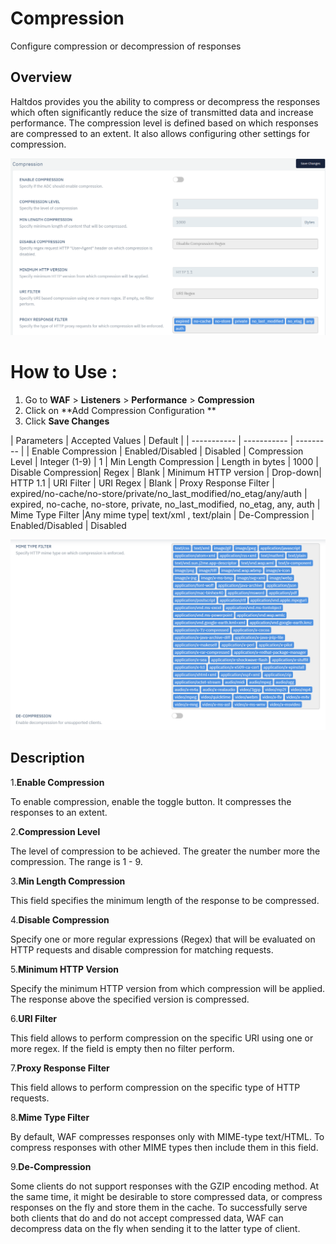 # Compression
Configure compression or decompression of responses

## Overview 
Haltdos provides you the ability to compress or decompress the responses which often significantly reduce the size of transmitted data and increase performance. The compression level is defined based on which responses are compressed to an extent. It also allows configuring other settings for compression.

![Caching](/img/waf/v6/docs/compression.png)

# How to Use :
1. Go to **WAF** > **Listeners** > **Performance** > **Compression**
2. Click on **Add Compression Configuration ** 
3. Click **Save Changes**

  | Parameters | Accepted Values | Default |
     | ----------- | ----------- | --------- |
     | Enable Compression | Enabled/Disabled | Disabled
     | Compression Level | Integer (1-9) | 1
     | Min Length Compression | Length in bytes | 1000
     | Disable Compression| Regex | Blank
     | Minimum HTTP version | Drop-down| HTTP 1.1
     | URI Filter | URI Regex | Blank
     | Proxy Response Filter | expired/no-cache/no-store/private/no_last_modified/no_etag/any/auth | expired, no-cache, no-store, private, no_last_modified, no_etag, any, auth
     | Mime Type Filter |Any mime type| text/xml , text/plain
     | De-Compression | Enabled/Disabled | Disabled
     
![Compression](/img/waf/v6/docs/compression_cont.png)

## Description 

1.**Enable Compression**

To enable compression, enable the toggle button. It compresses the responses to an extent.

2.**Compression Level**

The level of compression to be achieved. The greater the number more the compression. The range is 1 - 9.

3.**Min Length Compression**

This field specifies the minimum length of the response to be compressed.

4.**Disable Compression**

Specify one or more regular expressions (Regex) that will be evaluated on HTTP requests and disable compression for matching requests.

5.**Minimum HTTP Version**

Specify the minimum HTTP version from which compression will be applied. The response above the specified version is compressed.

6.**URI Filter**

This field allows to perform compression on the specific URI using one or more regex. If the field is empty then no filter perform.

7.**Proxy Response Filter**

This field allows to perform compression on the specific type of HTTP requests. 

8.**Mime Type Filter**

By default, WAF compresses responses only with MIME-type text/HTML. To compress responses with other MIME types then include them in this field.

9.**De-Compression**

Some clients do not support responses with the GZIP encoding method. At the same time, it might be desirable to store compressed data, or compress responses on the fly and store them in the cache. To successfully serve both clients that do and do not accept compressed data, WAF can decompress data on the fly when sending it to the latter type of client.





